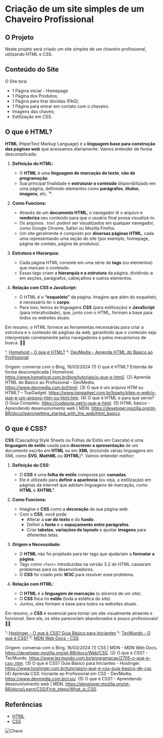 # Criação de um site simples de um Chaveiro Profissional
## O Projeto
Neste projeto será criado um site simples de um chaveiro profissional, utilizando HTML e CSS.
## Conteúdo do Site
O Site terá:
- 1 Página inicial - Homepage
- 1 Página dos Produtos;
- 1 Página para tirar dúvidas (FAQ);
- 1 Página para entrar em contato com o chaveiro.
- Imagens das chaves;
- Estilização em CSS.
## O que é HTML?
**HTML** (HiperText Markup Language) é a **linguagem base para construção das páginas web** que acessamos diariamente. Vamos entender de forma descomplicada:

1. **Definição do HTML:**
   - O **HTML** é uma **linguagem de marcação de texto**, **não de programação**.
   - Sua principal finalidade é **estruturar o conteúdo** disponibilizado em uma página, definindo elementos como **parágrafos**, **títulos**, **imagens**, etc. ¹².

2. **Como Funciona:**
   - Através de um **documento HTML**, o navegador lê o arquivo e **renderiza** seu conteúdo para que o usuário final possa visualizá-lo.
   - Os arquivos `.html` podem ser visualizados em qualquer navegador, como Google Chrome, Safari ou Mozilla Firefox.
   - Um site geralmente é composto por **diversas páginas HTML**, cada uma representando uma seção do site (por exemplo, homepage, página de contato, página de produtos).

3. **Estrutura e Hierarquia:**
   - Cada página HTML consiste em uma série de **tags** (ou elementos) que marcam o conteúdo.
   - Essas tags criam a **hierarquia e a estrutura** da página, dividindo-a em seções, parágrafos, cabeçalhos e outros elementos.

4. **Relação com CSS e JavaScript:**
   - O HTML é o **“esqueleto”** da página. Imagine que além do esqueleto, é necessário ter o **corpo**.
   - Para isso, temos as linguagens **CSS** (para estilização) e **JavaScript** (para interatividade), que, junto com o HTML, formam a base para todos os websites atuais.

Em resumo, o HTML fornece as ferramentas necessárias para criar a estrutura e o conteúdo de páginas da web, garantindo que o conteúdo seja interpretado corretamente pelos navegadores e pelos mecanismos de busca. 🚀📄

¹: [Homehost - O que é HTML?](https://www.homehost.com.br/blog/tutoriais/o-que-e-html/)
²: [DevMedia - Aprenda HTML do Básico ao Profissional](https://www.devmedia.com.br/html/)

Origem: conversa com o Bing, 16/03/2024
(1) O que é HTML? Entenda de forma descomplicada | Homehost. https://www.homehost.com.br/blog/tutoriais/o-que-e-html/.
(2) Aprenda HTML do Básico ao Profissional - DevMedia. https://www.devmedia.com.br/html/.
(3) O que é um arquivo HTM ou HTML? – TopGadget. https://www.topgadget.com.br/howto/sites-e-web/o-que-e-um-arquivo-htm-ou-html.htm.
(4) O que é HTML e para que serve? O Guia Completo. https://codesnip.net/o-que-e-html.
(5) HTML básico - Aprendendo desenvolvimento web | MDN. https://developer.mozilla.org/pt-BR/docs/learn/getting_started_with_the_web/html_basics.
## O que é CSS?
**CSS** (Cascading Style Sheets ou Folhas de Estilo em Cascata) é uma **linguagem de estilo** usada para **descrever a apresentação** de um documento escrito em **HTML** ou em **XML** (incluindo várias linguagens em XML como **SVG**, **MathML** ou **XHTML**)³. Vamos entender melhor:

1. **Definição do CSS:**
   - O **CSS** é uma **folha de estilo** composta por **camadas**.
   - Ele é utilizado para **definir a aparência** (ou seja, a estilização) em páginas da internet que adotam linguagens de marcação, como **HTML** e **XHTML**².

2. **Como Funciona:**
   - Imagine o **CSS** como a **decoração** da sua página web.
   - Com o **CSS**, você pode:
     - Alterar a **cor do texto** e do **fundo**.
     - Definir a **fonte** e o **espaçamento entre parágrafos**.
     - Criar **tabelas**, **variações de layouts** e ajustar **imagens** para diferentes telas.

3. **Origem e Necessidade:**
   - O **HTML** não foi projetado para ter tags que ajudariam a **formatar a página**.
   - Tags como `<font>` introduzidas na versão 3.2 do HTML causaram problemas para os desenvolvedores.
   - O **CSS** foi criado pelo **W3C** para resolver esse problema.

4. **Relação com HTML:**
   - O **HTML** é a **linguagem de marcação** (o alicerce de um site).
   - O **CSS** foca no **estilo** (toda a estética do site).
   - Juntos, eles formam a base para todos os websites atuais.

Em resumo, o **CSS** é essencial para tornar um site visualmente atraente e funcional. Sem ele, os sites pareceriam abandonados e pouco profissionais! 🚀🎨

¹: [Hostinger - O que é CSS? Guia Básico para Iniciantes](https://www.hostinger.com.br/tutoriais/o-que-e-css-guia-basico-de-css)
²: [TecMundo - O que é CSS?](https://www.tecmundo.com.br/programacao/2705-o-que-e-css-.htm)
³: [MDN Web Docs - CSS](https://developer.mozilla.org/pt-BR/docs/Web/CSS)

Origem: conversa com o Bing, 16/03/2024
(1) CSS | MDN - MDN Web Docs. https://developer.mozilla.org/pt-BR/docs/Web/CSS.
(2) O que é CSS? - TecMundo. https://www.tecmundo.com.br/programacao/2705-o-que-e-css-.htm.
(3) O que é CSS? Guia Básico para Iniciantes - Hostinger. https://www.hostinger.com.br/tutoriais/o-que-e-css-guia-basico-de-css.
(4) Aprenda CSS: Iniciante ao Profissional em CSS - DevMedia. https://www.devmedia.com.br/css/.
(5) O que é CSS? - Aprendendo desenvolvimento web | MDN. https://developer.mozilla.org/pt-BR/docs/Learn/CSS/First_steps/What_is_CSS.
## Referências
- [HTML](https://developer.mozilla.org/pt-BR/docs/Web/HTML)
- [CSS](https://developer.mozilla.org/pt-BR/docs/Web/CSS)

![Chave](https://png.pngtree.com/png-vector/20210226/ourlarge/pngtree-yellow-key-png-image_2961767.jpg)

